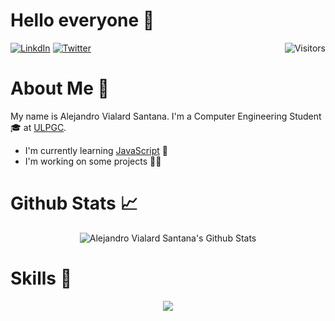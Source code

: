 # **Hello everyone** 👋

[<img align="right" src="https://api.visitorbadge.io/api/visitors?path=https%3A%2F%2Fgithub.com%2FAlejandroVialardSantana&countColor=%23eeb338&style=flat" alt="Visitors"/>](https://www.visitorbadge.io/)
[![LinkdIn](https://img.shields.io/badge/-LinkedIn-eeb338?style=flat&logo=linkedin)](https://www.linkedin.com/in/alejandro-vialard-santana-a5a3b2226/)
[![Twitter](https://img.shields.io/badge/-Twitter-eeb338?style=flat&logo=twitter&logoColor=white)](https://twitter.com/alex_vs7)


# About Me 🧑
My name is Alejandro Vialard Santana. I'm a Computer Engineering Student 🎓 at [ULPGC](https://www.ulpgc.es).

- I'm currently learning [JavaScript](https://www.javascript.com) 💛
- I'm working on some projects 👨‍💻

# Github Stats 📈
<p align="center">
<img src="https://github-readme-stats.vercel.app/api?username=AlejandroVialardSantana&show_icons=true&count_private=true&theme=ayu-mirage" alt="Alejandro Vialard Santana's Github Stats">
</p>

# Skills 🚀
<p align="center">
<img src="https://skills.thijs.gg/icons?i=java,python,html,css,javascript,git&theme=dark"></p>
